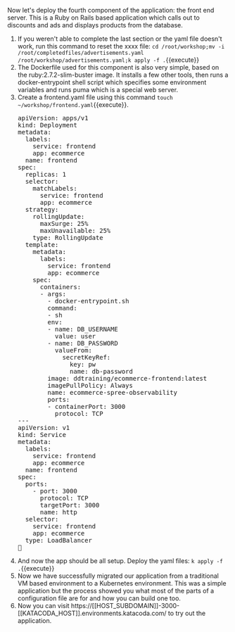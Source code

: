 Now let's deploy the fourth component of the application: the front end server. This is a Ruby on Rails based application which calls out to discounts and ads and displays products from the database. 

1.  If you weren't able to complete the last section or the yaml file doesn't work, run this command to reset the xxxx file: `cd /root/workshop;mv -i /root/completedfiles/advertisements.yaml /root/workshop/advertisements.yaml;k apply -f .`{{execute}}
2.  The Dockerfile used for this component is also very simple, based on the ruby:2.7.2-slim-buster image. It installs a few other tools, then runs a docker-entrypoint shell script which specifies some environment variables and runs puma which is a special web server. 
3.  Create a frontend.yaml file using this command `touch ~/workshop/frontend.yaml`{{execute}}.
    <pre class="file" data-target="clipboard">
    apiVersion: apps/v1
    kind: Deployment
    metadata:
      labels:
        service: frontend
        app: ecommerce
      name: frontend
    spec:
      replicas: 1
      selector:
        matchLabels:
          service: frontend
          app: ecommerce
      strategy:
        rollingUpdate:
          maxSurge: 25%
          maxUnavailable: 25%
        type: RollingUpdate
      template:
        metadata:
          labels:
            service: frontend
            app: ecommerce
        spec:
          containers:
          - args:
            - docker-entrypoint.sh
            command:
            - sh
            env:
            - name: DB_USERNAME
              value: user
            - name: DB_PASSWORD
              valueFrom:
                secretKeyRef:
                  key: pw
                  name: db-password
            image: ddtraining/ecommerce-frontend:latest
            imagePullPolicy: Always
            name: ecommerce-spree-observability
            ports:
            - containerPort: 3000
              protocol: TCP
    ---
    apiVersion: v1
    kind: Service
    metadata:
      labels:
        service: frontend
        app: ecommerce
      name: frontend
    spec:
      ports:
        - port: 3000
          protocol: TCP
          targetPort: 3000
          name: http
      selector:
        service: frontend
        app: ecommerce
      type: LoadBalancer
    </pre>
4.  And now the app should be all setup. Deploy the yaml files: `k apply -f .`{{execute}}
5.  Now we have successfully migrated our application from a traditional VM based environment to a Kubernetes environment. This was a simple application but the process showed you what most of the parts of a configuration file are for and how you can build one too. 
6.  Now you can visit https://[[HOST_SUBDOMAIN]]-3000-[[KATACODA_HOST]].environments.katacoda.com/ to try out the application.

